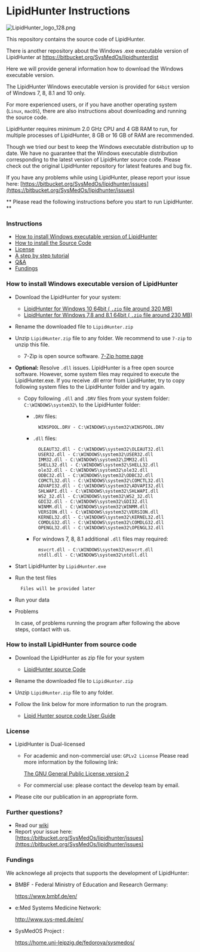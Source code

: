 # LipidHunter Instructions #

![LipidHunter_logo_128.png](https://bitbucket.org/repo/oGzkj4/images/583628216-LipidHunter_logo_128.png)

This repository contains the source code of LipidHunter.

There is another repository about the Windows .exe executable version of LipidHunter at 
https://bitbucket.org/SysMedOs/lipidhunterdist

Here we will provide general information how to download the Windows executable version.
 
The LipidHunter Windows executable version is provided for `64bit` version of Windows 7, 8, 8.1 and 10 only.

For more experienced users, or if you have another operating system (`Linux`, `macOS`), there are also instructions about downloading and running the source code.

LipidHunter requires minimum 2.0 GHz CPU and 4 GB RAM to run, for multiple processes of LipidHunter, 8 GB or 16 GB of RAM are recommended.

Though we tried our best to keep the Windows executable distribution up to date. We have no guarantee that the Windows executable distribution corresponding to the latest version of LipidHunter source code. Please check out the original LipidHunter repository for latest features and bug fix.

If you have any problems while using LipidHunter, please report your issue here: [https://bitbucket.org/SysMedOs/lipidhunter/issues](https://bitbucket.org/SysMedOs/lipidhunter/issues)

** Please read the following instructions before you start to run LipidHunter. **

### Instructions ###

* [How to install Windows executable version of LipidHunter](#markdown-header-how-to-install-windows-executable-version-of-lipidhunter)
* [How to install the Source Code](#markdown-header-how-to-install-lipidhunter-from-source-code)
* [License](#markdown-header-license)
* [A step by step tutorial](https://bitbucket.org/SysMedOs/lipidhunter/wiki/Home)
* [Q&A](#markdown-header-further-questions)
* [Fundings](#markdown-header-fundings)



### How to install Windows executable version of LipidHunter ###
* Download the LipidHunter for your system:

    + [LipidHunter for Windows 10 64bit ( `.zip` file around 320 MB)](https://bitbucket.org/SysMedOs/lipidhunterdist/downloads/LipidHunter_Win10_64bit.zip)
    + [LipidHunter for Windows 7,8 and 8.1 64bit ( `.zip` file around 230 MB)](https://bitbucket.org/SysMedOs/lipidhunterdist/downloads/LipidHunter_Win7-8_64bit.zip)
    
* Rename the downloaded file  to `LipidHunter.zip`
    
* Unzip `LipidHunter.zip` file to any folder. We recommend to use `7-zip` to unzip this file.

    + 7-Zip is open source software. [7-Zip home page](http://www.7-zip.org)
            
* **Optional:** Resolve `.dll` issues. LipidHunter is a free open source software. However, some system files may required to execute the LipidHunter.exe. If you receive .dll error from LipidHunter, try to copy following system files to the LipidHunter folder and try again.
    + Copy following `.dll` and `.DRV` files from your system folder: `C:\WINDOWS\system32\` to the LipidHunter folder:

        + `.DRV` files:
        
                WINSPOOL.DRV - C:\WINDOWS\system32\WINSPOOL.DRV
            
        + `.dll` files:
    
                OLEAUT32.dll - C:\WINDOWS\system32\OLEAUT32.dll
                USER32.dll - C:\WINDOWS\system32\USER32.dll
                IMM32.dll - C:\WINDOWS\system32\IMM32.dll
                SHELL32.dll - C:\WINDOWS\system32\SHELL32.dll
                ole32.dll - C:\WINDOWS\system32\ole32.dll
                ODBC32.dll - C:\WINDOWS\system32\ODBC32.dll
                COMCTL32.dll - C:\WINDOWS\system32\COMCTL32.dll
                ADVAPI32.dll - C:\WINDOWS\system32\ADVAPI32.dll
                SHLWAPI.dll - C:\WINDOWS\system32\SHLWAPI.dll
                WS2_32.dll - C:\WINDOWS\system32\WS2_32.dll
                GDI32.dll - C:\WINDOWS\system32\GDI32.dll
                WINMM.dll - C:\WINDOWS\system32\WINMM.dll
                VERSION.dll - C:\WINDOWS\system32\VERSION.dll
                KERNEL32.dll - C:\WINDOWS\system32\KERNEL32.dll
                COMDLG32.dll - C:\WINDOWS\system32\COMDLG32.dll
                OPENGL32.dll - C:\WINDOWS\system32\OPENGL32.dll
            
        + For windows 7, 8, 8.1 additional `.dll` files may required:
        
                msvcrt.dll - C:\WINDOWS\system32\msvcrt.dll
                ntdll.dll - C:\WINDOWS\system32\ntdll.dll

* Start LipidHunter by `LipidHunter.exe`

* Run the test files
        
        Files will be provided later

* Run your data

* Problems
    
    In case, of problems running the program after following the above steps, contact with us.

### How to install LipidHunter from source code ###
* Download the LipidHunter as zip file for your system

    + [LipidHunter source Code](https://bitbucket.org/SysMedOs/lipidhunter/wiki/Install%20the%20Source%20code)

* Rename the downloaded file to `LipidHunter.zip`
    
* Unzip `LipidHunter.zip` file to any folder.

* Follow the link below for more information to run the program.

    + [Lipid Hunter source code User Guide](https://bitbucket.org/SysMedOs/lipidhunter/wiki/Install%20the%20Source%20code)

### License ###

+ LipidHunter is Dual-licensed
    * For academic and non-commercial use: `GPLv2 License` Please read more information by the following link: 
    
        [The GNU General Public License version 2](https://www.gnu.org/licenses/old-licenses/gpl-2.0.en.html)

    * For commercial use: please contact the develop team by email.

+ Please cite our publication in an appropriate form. 

### Further questions? ###

* Read our [wiki](https://bitbucket.org/SysMedOs/lipidhunter/wiki/Home)
* Report your issue here: [https://bitbucket.org/SysMedOs/lipidhunter/issues](https://bitbucket.org/SysMedOs/lipidhunter/issues)


### Fundings ###
We acknowlege all projects that supports the development of LipidHunter:

+ BMBF - Federal Ministry of Education and Research Germany:

    https://www.bmbf.de/en/

+ e:Med Systems Medicine Network:

    http://www.sys-med.de/en/

+ SysMedOS Project : 

    https://home.uni-leipzig.de/fedorova/sysmedos/